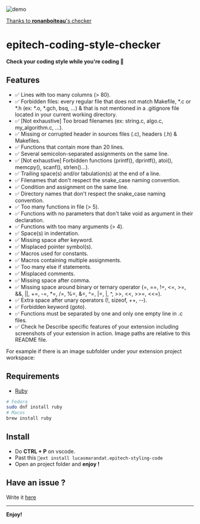 ![demo](assets/demo.gif)

[Thanks to **ronanboiteau**'s checker](https://github.com/ronanboiteau/NormEZ)

# epitech-coding-style-checker

**Check your coding style while you're coding :rocket:**

## Features

- :white_check_mark: Lines with too many columns (> 80).
- :white_check_mark: Forbidden files: every regular file that does not match Makefile, *.c or *.h (ex: *.o, *.gch, bsq, ...) & that is not mentioned in a .gitignore file located in your current working directory.
- :white_check_mark: [Not exhaustive] Too broad filenames (ex: string.c, algo.c, my_algorithm.c, ...).
- :white_check_mark: Missing or corrupted header in sources files (.c), headers (.h) & Makefiles.
- :white_check_mark: Functions that contain more than 20 lines.
- :white_check_mark: Several semicolon-separated assignments on the same line.
- :white_check_mark: [Not exhaustive] Forbidden functions (printf(), dprintf(), atoi(), memcpy(), scanf(), strlen()...).
- :white_check_mark: Trailing space(s) and/or tabulation(s) at the end of a line.
- :white_check_mark: Filenames that don't respect the snake_case naming convention.
- :white_check_mark: Condition and assignment on the same line.
- :white_check_mark: Directory names that don't respect the snake_case naming convention.
- :white_check_mark: Too many functions in file (> 5).
- :white_check_mark: Functions with no parameters that don't take void as argument in their declaration.
- :white_check_mark: Functions with too many arguments (> 4).
- :white_check_mark: Space(s) in indentation.
- :white_check_mark: Missing space after keyword.
- :white_check_mark: Misplaced pointer symbol(s).
- :white_check_mark: Macros used for constants.
- :white_check_mark: Macros containing multiple assignments.
- :white_check_mark: Too many else if statements.
- :white_check_mark: Misplaced comments.
- :white_check_mark: Missing space after comma.
- :white_check_mark: Missing space around binary or ternary operator (=, ==, !=, <=, >=, &&, ||, +=, -=, *=, /=, %=, &=, ^=, |=, |, ^, >>, <<, >>=, <<=).
- :white_check_mark: Extra space after unary operators (!, sizeof, ++, --).
- :white_check_mark: Forbidden keyword (goto).
- :white_check_mark: Functions must be separated by one and only one empty line in .c files.
- :white_check_mark: Check he
Describe specific features of your extension including screenshots of your extension in action. Image paths are relative to this README file.

For example if there is an image subfolder under your extension project workspace:

## Requirements

- [Ruby](https://www.ruby-lang.org/en/)

```bash
# Fedora
sudo dnf install ruby
# Macos
brew install ruby
```

## Install

- Do **CTRL + P** on vscode.
- Past this `ext install lucasmarandat.epitech-styling-code`
- Open an project folder and **enjoy !**

## Have an issue ?

Write it [here](http://google.fr)

___

**Enjoy!**
